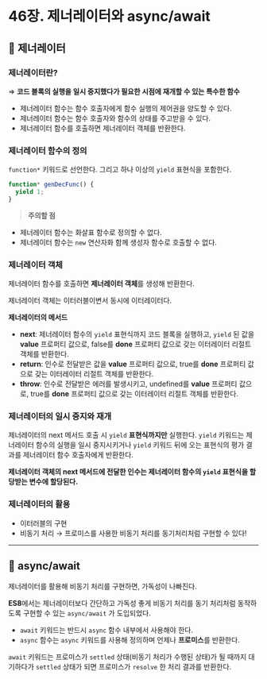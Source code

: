 # 46장. 제너레이터와 async/await

## 🍎 제너레이터

### 제너레이터란?

⇒ **코드 블록의 실행을 일시 중지했다가 필요한 시점에 재개할 수 있는 특수한 함수**

- 제너레이터 함수는 함수 호출자에게 함수 실행의 제어권을 양도할 수 있다.
- 제너레이터 함수는 함수 호출자와 함수의 상태를 주고받을 수 있다.
- 제너레이터 함수를 호출하면 제너레이터 객체를 반환한다.

### 제너레이터 함수의 정의

`function*` 키워드로 선언한다. 그리고 하나 이상의 `yield` 표현식을 포함한다.

```jsx
function* genDecFunc() {
  yield 1;
}
```

> **주의할 점**

- 제너레이터 함수는 화살표 함수로 정의할 수 없다.
- 제너레이터 함수는 `new` 연산자화 함께 생성자 함수로 호출할 수 없다.
  >

### 제너레이터 객체

제너레이터 함수를 호출하면 **제너레이터 객체**를 생성해 반환한다.

제너레이터 객체는 이터러블이변서 동시에 이터레이터다.

**제너레이터의 메서드**

- **next**: 제너레이터 함수의 `yield` 표현식까지 코드 블록을 실행하고, `yield` 된 값을 **value** 프로퍼티 값으로, false를 **done** 프로퍼티 값으로 갖는 이터레이터 리절트 객체를 반환한다.
- **return**: 인수로 전달받은 값을 **value** 프로퍼티 값으로, true를 **done** 프로퍼티 값으로 갖는 이터레이터 리절트 객체를 반환한다.
- **throw**: 인수로 전달받은 에러를 발생시키고, undefined를 **value** 프로퍼티 값으로, true를 **done** 프로퍼티 값으로 갖는 이터레이터 리절트 객체를 반환한다.

### 제너레이터의 일시 중지와 재개

제너레이터의 next 메서드 호출 시 `yield` **표현식까지만** 실행한다. `yield` 키워드는 제너레이터 함수의 실행을 일시 중지시키거나 `yield` 키워드 뒤에 오는 표현식의 평가 결과를 제너레이터 함수 호출자에게 반환한다.

**제너레이터 객체의 next 메서드에 전달한 인수는 제너레이터 함수의 `yield` 표현식을 할당받는 변수에 할당된다.**

### 제너레이터의 활용

- 이터러블의 구현
- 비동기 처리 → 프로미스를 사용한 비동기 처리를 동기처리처럼 구현할 수 있다!

---

## 🍎 async/await

제너레이터를 활용해 비동기 처리를 구현하면, 가독성이 나빠진다.

**ES8**에서는 제너레이터보다 간단하고 가독성 좋게 비동기 처리를 동기 처리처럼 동작하도록 구현할 수 있는 `async/await` 가 도입되었다.

- `await` 키워드는 반드시 `async` 함수 내부에서 사용해야 한다.
- `async` 함수는 `async` 키워드를 사용해 정의하며 언제나 **프로미스**를 반환한다.

`await` 키워드는 프로미스가 `settled` 상태(비동기 처리가 수행된 상태)가 될 때까지 대기하다가 `settled` 상태가 되면 프로미스가 `resolve` 한 처리 결과를 반환한다.
